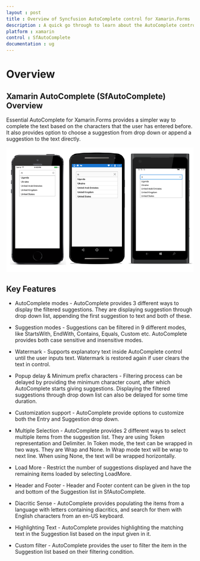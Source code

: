 ```yaml
---
layout : post
title : Overview of Syncfusion AutoComplete control for Xamarin.Forms
description : A quick go through to learn about the AutoComplete control and the key features available in it. 
platform : xamarin
control : SfAutoComplete
documentation : ug
---
```


# Overview

## Xamarin AutoComplete (SfAutoComplete) Overview

Essential AutoComplete for Xamarin.Forms provides a simpler way to complete the text based on the characters that the user has entered before. It also provides option to choose a suggestion from drop down or append a suggestion to the text directly.

![SfAutocomplete OverView](images/Overview/overview.png)

## Key Features

* AutoComplete modes - AutoComplete provides 3 different ways to display the filtered suggestions. They are displaying suggestion through drop down list, appending the first suggestion to text and both of these.  

* Suggestion modes - Suggestions can be filtered in 9 different modes, like StartsWith, EndWith, Contains, Equals, Custom etc. AutoComplete provides both case sensitive and insensitive modes.

* Watermark - Supports explanatory text inside AutoComplete control until the user inputs text. Watermark is restored again if user clears the text in control.

* Popup delay & Minimum prefix characters - Filtering process can be delayed by providing the minimum character count, after which AutoComplete starts giving suggestions. Displaying the filtered suggestions through drop down list can also be delayed for some time duration.

* Customization support -  AutoComplete provide options to customize both the Entry and Suggestion drop down.

* Multiple Selection - AutoComplete provides 2 different ways to select multiple items from the suggestion list. They are using Token representation and Delimiter. In Token mode, the text can be wrapped in two ways. They are Wrap and None. In Wrap mode text will be wrap to next line. When using None, the text will be wrapped horizontally.

* Load More - Restrict the number of suggestions displayed and have the remaining items loaded by selecting LoadMore.

* Header and Footer - Header and Footer content can be given in the top and bottom of the Suggestion list in SfAutoComplete.

* Diacritic Sense - AutoComplete provides populating the items from a language with letters containing diacritics, and search for them with English characters from an en-US keyboard.

* Highlighting Text - AutoComplete provides highlighting the matching text in the Suggestion list based on the input given in it.

* Custom filter - AutoComplete provides the user to filter the item in the Suggestion list based on their filtering condition.